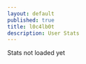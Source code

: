 ```yaml
---
layout: default
published: true
title: l0c4lb0t
description: User Stats
---
```

<script>
	var editedTimeTimer;
	var vars = {};
	var parts = window.location.href.replace(/[?&]+([^=&]+)=([^&]*)/gi, function(m,key,value) {
        vars[key] = value;
    });
	var uId = vars["u"];
	var gId = vars["g"];
	var u, g, gu;
	
	updateStats();
	
	function showStats(){
		if(editedTimeTimer) window.clearInterval(editedTimeTimer);
		u = userStats[uId];
		g = guildStats[gId];
		if(g) gu = g["user"][uId]; else gu = undefined;
		
		if(g){
			if(gu && u){
				document.title = "User Stats: " + u.username + " - " + g.guildName + " | l0c4lb0t";
			}else{
				document.title = "User not found | l0c4lb0t";
			}
		}else{
			document.title = "Guild not found | l0c4lb0t";
		}
		
		editedTimeTimer = window.setInterval(function(){
			var t = getSecondsSinceEdit();
			var min = Math.floor(t / 60);
			var sec = t % 60;
			document.getElementById("lastEdited").innerHTML = "Updated " + min + " minutes and " + sec + " seconds ago.";
			if(min > 4 && sec == 4) updateStats();
		}, 1000);
	}
	function getSecondsSinceEdit(){
		return Math.floor((new Date().getTime() - lastEdited) / 1000);
	}
	function updateStats(){
		if(document.getElementById("l0c4lh057 script loadstats")) document.getElementById("l0c4lh057 script loadstats").outerHTML = "";
		var scrip = document.createElement("script");
		scrip.src = "https://l0c4lh057.jg-p.eu/getStats.php";
		scrip.id = "l0c4lh057 script loadstats";
		scrip.onload = function(){showStats();};
		document.head.appendChild(scrip);
	}
</script>
<div id="lastEdited">Stats not loaded yet</div>